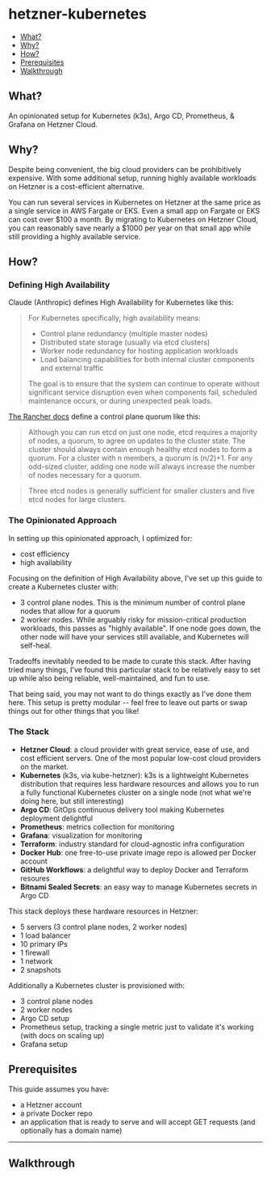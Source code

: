# hetzner-kubernetes

- [What?](#what)
- [Why?](#why)
- [How?](#how)
- [Prerequisites](#prerequisites)
- [Walkthrough](#walkthrough)

## What?

An opinionated setup for Kubernetes (k3s), Argo CD, Prometheus, & Grafana on Hetzner Cloud.

## Why?

Despite being convenient, the big cloud providers can be prohibitively expensive. With some additional setup, running highly available workloads on Hetzner is a cost-efficient alternative.

You can run several services in Kubernetes on Hetzner at the same price as a single service in AWS Fargate or EKS. Even a small app on Fargate or EKS can cost over $100 a month. By migrating to Kubernetes on Hetzner Cloud, you can reasonably save nearly a $1000 per year on that small app while still providing a highly available service.

## How?

### Defining High Availability

Claude (Anthropic) defines High Availability for Kubernetes like this:

> For Kubernetes specifically, high availability means:
>
> - Control plane redundancy (multiple master nodes)
> - Distributed state storage (usually via etcd clusters)
> - Worker node redundancy for hosting application workloads
> - Load balancing capabilities for both internal cluster components and external traffic
>
> The goal is to ensure that the system can continue to operate without significant service disruption even when components fail, scheduled maintenance occurs, or during unexpected peak loads.

[The Rancher docs](https://ranchermanager.docs.rancher.com/reference-guides/kubernetes-concepts) define a control plane quorum like this:

> Although you can run etcd on just one node, etcd requires a majority of nodes, a quorum, to agree on updates to the cluster state. The cluster should always contain enough healthy etcd nodes to form a quorum. For a cluster with n members, a quorum is (n/2)+1. For any odd-sized cluster, adding one node will always increase the number of nodes necessary for a quorum.

> Three etcd nodes is generally sufficient for smaller clusters and five etcd nodes for large clusters.

### The Opinionated Approach

In setting up this opinionated approach, I optimized for:

- cost efficiency
- high availability

Focusing on the definition of High Availability above, I've set up this guide to create a Kubernetes cluster with:

- 3 control plane nodes. This is the minimum number of control plane nodes that allow for a quorum
- 2 worker nodes. While arguably risky for mission-critical production workloads, this passes as "highly available". If one node goes down, the other node will have your services still available, and Kubernetes will self-heal.

Tradeoffs inevitably needed to be made to curate this stack. After having tried many things, I've found this particular stack to be relatively easy to set up while also being reliable, well-maintained, and fun to use.

That being said, you may not want to do things exactly as I've done them here. This setup is pretty modular -- feel free to leave out parts or swap things out for other things that you like!

### The Stack

- **Hetzner Cloud**: a cloud provider with great service, ease of use, and cost efficient servers. One of the most popular low-cost cloud providers on the market.
- **Kubernetes** (k3s, via kube-hetzner): k3s is a lightweight Kubernetes distribution that requires less hardware resources and allows you to run a fully functional Kubernetes cluster on a single node (not what we're doing here, but still interesting)
- **Argo CD**: GitOps continuous delivery tool making Kubernetes deployment delightful
- **Prometheus**: metrics collection for monitoring
- **Grafana**: visualization for monitoring
- **Terraform**: industry standard for cloud-agnostic infra configuration
- **Docker Hub**: one free-to-use private image repo is allowed per Docker account
- **GitHub Workflows**: a delightful way to deploy Docker and Terraform resoures
- **Bitnami Sealed Secrets**: an easy way to manage Kubernetes secrets in Argo CD

This stack deploys these hardware resources in Hetzner:

- 5 servers (3 control plane nodes, 2 worker nodes)
- 1 load balancer
- 10 primary IPs
- 1 firewall
- 1 network
- 2 snapshots

Additionally a Kubernetes cluster is provisioned with:

- 3 control plane nodes
- 2 worker nodes
- Argo CD setup
- Prometheus setup, tracking a single metric just to validate it's working (with docs on scaling up)
- Grafana setup

## Prerequisites

This guide assumes you have:

- a Hetzner account
- a private Docker repo
- an application that is ready to serve and will accept GET requests (and optionally has a domain name)

<hr />

## Walkthrough
